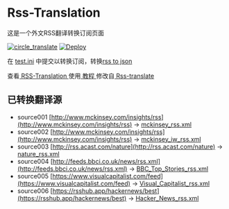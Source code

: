 # Rss-Translation

这是一个外文RSS翻译转换订阅页面 

[![circle_translate](https://github.com/hamadawon/Rss-Translation/actions/workflows/circle_translate.yml/badge.svg)](https://github.com/hamadawon/Rss-Translation/actions/workflows/circle_translate.yml)
[![Deploy](https://github.com/hamadawon/Rss-Translation/actions/workflows/jekyll-gh-pages.yml/badge.svg)](https://github.com/hamadawon/Rss-Translation/actions/workflows/jekyll-gh-pages.yml)

在 [test.ini](https://github.com/hamadawon/Rss-Translation/blob/main/test.ini) 中提交以转换订阅，转换[rss to json](https://rss2json.com/)

查看[ RSS-Translation ](https://hamadawon.github.io/RSS-Translation)使用[ 教程 ](https://www.tjsky.net/tutorial/644)修改自[ Rss-translate ](https://github.com/rcy1314/Rss-Translation/)

## 已转换翻译源

 - source001 [http://www.mckinsey.com/insights/rss](http://www.mckinsey.com/insights/rss) -> [mckinsey_rss.xml](rss/mckinsey_rss.xml)
 - source002 [http://www.mckinsey.com/insights/rss](http://www.mckinsey.com/insights/rss) -> [mckinsey_iw_rss.xml](rss/mckinsey_iw_rss.xml)
 - source003 [http://rss.acast.com/nature](http://rss.acast.com/nature) -> [nature_rss.xml](rss/nature_rss.xml)
 - source004 [http://feeds.bbci.co.uk/news/rss.xml](http://feeds.bbci.co.uk/news/rss.xml) -> [BBC_Top_Stories_rss.xml](rss/BBC_Top_Stories_rss.xml)
 - source005 [https://www.visualcapitalist.com/feed](https://www.visualcapitalist.com/feed) -> [Visual_Capitalist_rss.xml](rss/Visual_Capitalist_rss.xml)
 - source006 [https://rsshub.app/hackernews/best](https://rsshub.app/hackernews/best) -> [Hacker_News_rss.xml](rss/Hacker_News_rss.xml)
